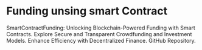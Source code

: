 # Funding unsing smart Contract
 SmartContractFunding: Unlocking Blockchain-Powered Funding with Smart Contracts. Explore Secure and Transparent Crowdfunding and Investment Models. Enhance Efficiency with Decentralized Finance. GitHub Repository.
